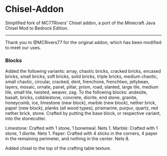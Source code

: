# Chisel-Addon
Simplified fork of MC77Rivers' Chisel addon, a port of the Minecraft Java Chisel Mod to Bedrock Edition.

------------------------------
Thank you to @MCRivers77 for the original addon, which has been modified to meet our uses.


### Blocks

Added the following variants: array, chaotic bricks, cracked bricks, encased bricks, small bricks, soft bricks, solid bricks, triple bricks, medium chaotic, small chaotic, circular, cracked, dent, frenchone, frenchtwo, jellybean, layers, mosaic, ornate, panel, pillar, prism, road, slanted, large tile, medium tile, small tile, twisted, weaver, zag.
To the following blocks: andesite, basalt, bricks, cobblestone, concrete, diorite, end stone, granite, honeycomb, ice, limestone (new block), marble (new block), nether brick, paper (new block), planks (all wood types), prismarine, purpur, quartz, red nether brick, stone.
Crafted by putting the base block, or respective variant, into the stonecutter.

Limestone: Crafted with 1 stone, 1 bonemeal. Nets 1. 
Marble: Crafted with 1 stone, 1 diorite. Nets 1.
Paper: Crafted with 4 sticks in the corners, 4 paper in the remaining perimeter, and nothing in the center. Nets 8.

Added chisel to the top of the crafting table texture.
